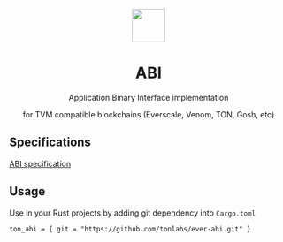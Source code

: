 <p align="center"><a href="https://github.com/tonlabs/ton-labs-abi"><img src="https://github.com/tonlabs/TON-SDK/raw/master/assets/ton-sdk-blue.png" height="60"/></a></p> 
<h1 align="center">ABI</h1>
<p align="center">Application Binary Interface implementation</p>
<p align="center">for TVM compatible blockchains (Everscale, Venom, TON, Gosh, etc) </p>

## Specifications

[ABI specification](./docs/ABI.md)

## Usage
Use in your Rust projects by adding git dependency into `Cargo.toml`
```
ton_abi = { git = "https://github.com/tonlabs/ever-abi.git" }
```
